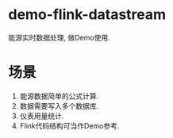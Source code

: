 # demo-flink-datastream
能源实时数据处理, 做Demo使用.

# 场景
1. 能源数据简单的公式计算.
2. 数据需要写入多个数据库. 
3. 仪表用量统计. 
4. Flink代码结构可当作Demo参考.









